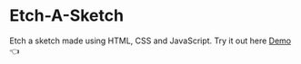 # Etch-A-Sketch 

Etch a sketch made using HTML, CSS and JavaScript.
Try it out here [Demo](https://entropy0120.github.io/Etch-A-Sketch/):point_left: 
